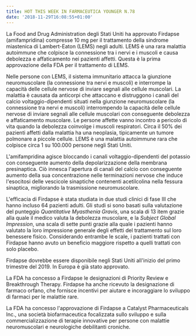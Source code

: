 ```yaml
---
title: HOT THIS WEEK IN FARMACEUTICA YOUNGER N.78
date: '2018-11-29T16:08:55+01:00'
---
```

La Food and Drug Administration degli Stati Uniti ha approvato Firdapse (amifampridina) compresse 10 mg per il trattamento della sindrome miastenica di Lambert-Eaton (LEMS) negli adulti. LEMS è una rara malattia autoimmune che colpisce la connessione tra i nervi e i muscoli e causa debolezza e affaticamento nei pazienti affetti. Questa è la prima approvazione della FDA per il trattamento di LEMS.

Nelle persone con LEMS, il sistema immunitario attacca la giunzione neuromuscolare (la connessione tra nervi e muscoli) e interrompe la capacità delle cellule nervose di inviare segnali alle cellule muscolari. La malattia è causata da anticorpi che attaccano e distruggono i canali del calcio voltaggio-dipendenti situati nella giunzione neuromuscolare (la connessione tra nervi e muscoli) interrompendo la capacità delle cellule nervose di inviare segnali alle cellule muscolari con conseguente debolezza e affaticamento muscolare. Le persone affette vanno incontro a pericolo di vita quando la debolezza coinvolge i muscoli respiratori. Circa il 50% dei pazienti affetti dalla malattia ha una neoplasia, tipicamente un tumore polmonare a piccole cellule. LEMS è una malattia autoimmune rara che colpisce circa 1 su 100.000 persone negli Stati Uniti.

L'amifampridina agisce bloccando i canali voltaggio-dipendenti del potassio con conseguente aumento della depolarizzazione della membrana presinaptica. Ciò innesca l'apertura di canali del calcio con conseguente aumento della sua concentrazione nelle terminazioni nervose che induce l'esocitosi delle vescicole sinaptiche contenenti acetilcolina nella fessura sinaptica, migliorando la trasmissione neuromuscolare. 

L'efficacia di Firdapse è stata studiata in due studi clinici di fase III che hanno incluso 64 pazienti adulti. Gli studi si sono basati sulla valutazione del punteggio _Quantitative Myasthenia Gravis_, una scala di 13 item grazie alla quale il medico valuta la debolezza muscolare, e la _Subject Global Impression_, una scala di sette punti grazie alla quale i pazienti hanno valutato la loro impressione generale degli effetti del trattamento sul loro benessere fisico. Considerando entrambe le scale, i pazienti trattati con Firdapse hanno avuto un beneficio maggiore rispetto a quelli trattati con solo placebo.

Firdapse dovrebbe essere disponibile negli Stati Uniti all'inizio del primo trimestre del 2019. In Europa è già stato approvato.

La FDA ha concesso a Firdapse le designazioni di Priority Review e Breakthrough Therapy. Firdapse ha anche ricevuto la designazione di farmaco orfano, che fornisce incentivi per aiutare e incoraggiare lo sviluppo di farmaci per le malattie rare.

La FDA ha concesso l'approvazione di Firdapse a Catalyst Pharmaceuticals Inc., una società biofarmaceutica focalizzata sullo sviluppo e sulla commercializzazione di terapie innovative per persone con malattie neuromuscolari e neurologiche debilitanti croniche.
